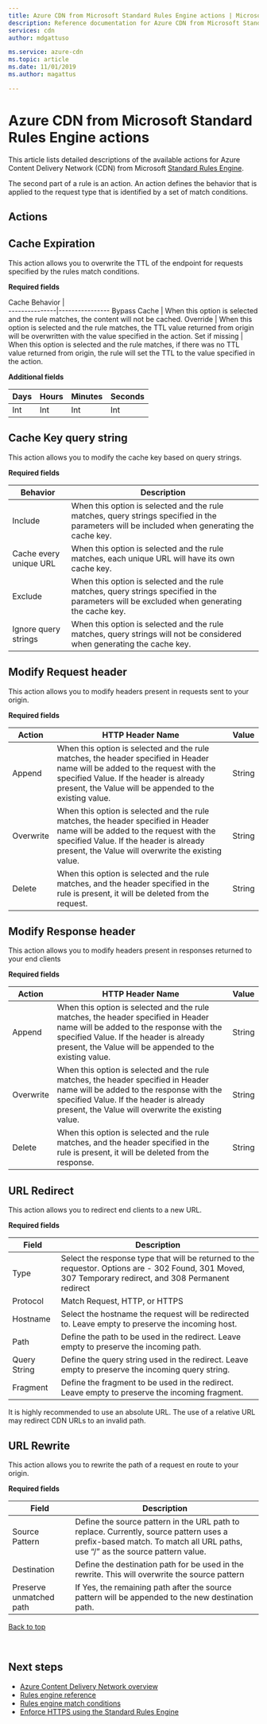 ```yaml
---
title: Azure CDN from Microsoft Standard Rules Engine actions | Microsoft Docs
description: Reference documentation for Azure CDN from Microsoft Standard Rules Engine actions.
services: cdn
author: mdgattuso

ms.service: azure-cdn
ms.topic: article
ms.date: 11/01/2019
ms.author: magattus

---
```


# Azure CDN from Microsoft Standard Rules Engine actions

This article lists detailed descriptions of the available actions for Azure Content Delivery Network (CDN) from Microsoft [Standard Rules Engine](cdn-standard-rules-engine.md).

The second part of a rule is an action. An action defines the behavior that is applied to the request type that is identified by a set of match conditions.

## Actions

## Cache Expiration

This action allows you to overwrite the TTL of the endpoint for requests specified by the rules match conditions.

**Required fields**

Cache Behavior |                
---------------|----------------
Bypass Cache | When this option is selected and the rule matches, the content will not be cached.
Override | When this option is selected and the rule matches, the TTL value returned from origin will be overwritten with the value specified in the action.
Set if missing | When this option is selected and the rule matches, if there was no TTL value returned from origin, the rule will set the TTL to the value specified in the action.

**Additional fields**

Days | Hours | Minutes | Seconds
-----|-------|---------|--------
Int | Int | Int | Int 

## Cache Key query string

This action allows you to modify the cache key based on query strings.

**Required fields**

Behavior | Description
---------|------------
Include | When this option is selected and the rule matches, query strings specified in the parameters will be included when generating the cache key. 
Cache every unique URL | When this option is selected and the rule matches, each unique URL will have its own cache key. 
Exclude | When this option is selected and the rule matches, query strings specified in the parameters will be excluded when generating the cache key.
Ignore query strings | When this option is selected and the rule matches, query strings will not be considered when generating the cache key. 

## Modify Request header

This action allows you to modify headers present in requests sent to your origin.

**Required fields**

Action | HTTP Header Name | Value
-------|------------------|------
Append | When this option is selected and the rule matches, the header specified in Header name will be added to the request with the specified Value. If the header is already present, the Value will be appended to the existing value. | String
Overwrite | When this option is selected and the rule matches, the header specified in Header name will be added to the request with the specified Value. If the header is already present, the Value will overwrite the existing value. | String
Delete | When this option is selected and the rule matches, and the header specified in the rule is present, it will be deleted from the request. | String

## Modify Response header

This action allows you to modify headers present in responses returned to your end clients

**Required fields**

Action | HTTP Header Name | Value
-------|------------------|------
Append | When this option is selected and the rule matches, the header specified in Header name will be added to the response with the specified Value. If the header is already present, the Value will be appended to the existing value. | String
Overwrite | When this option is selected and the rule matches, the header specified in Header name will be added to the response with the specified Value. If the header is already present, the Value will overwrite the existing value. | String
Delete | When this option is selected and the rule matches, and the header specified in the rule is present, it will be deleted from the response. | String

## URL Redirect

This action allows you to redirect end clients to a new URL. 

**Required fields**

Field | Description 
------|------------
Type | Select the response type that will be returned to the requestor. Options are - 302 Found, 301 Moved, 307 Temporary redirect, and 308 Permanent redirect
Protocol | Match Request, HTTP, or HTTPS
Hostname | Select the hostname the request will be redirected to. Leave empty to preserve the incoming host.
Path | Define the path to be used in the redirect. Leave empty to preserve the incoming path.  
Query String | Define the query string used in the redirect. Leave empty to preserve the incoming query string. 
Fragment | Define the fragment to be used in the redirect. Leave empty to preserve the incoming fragment. 

It is highly recommended to use an absolute URL. The use of a relative URL may redirect CDN URLs to an invalid path. 

## URL Rewrite

This action allows you to rewrite the path of a request en route to your origin.

**Required fields**

Field | Description 
------|------------
Source Pattern | Define the source pattern in the URL path to replace. Currently, source pattern uses a prefix-based match. To match all URL paths, use “/” as the source pattern value.
Destination | Define the destination path for be used in the rewrite. This will overwrite the source pattern
Preserve unmatched path | If Yes, the remaining path after the source pattern will be appended to the new destination path. 


[Back to top](#actions)

</br>

## Next steps

- [Azure Content Delivery Network overview](cdn-overview.md)
- [Rules engine reference](cdn-standard-rules-engine-reference.md)
- [Rules engine match conditions](cdn-standard-rules-engine-match-conditions.md)
- [Enforce HTTPS using the Standard Rules Engine](cdn-standard-rules-engine.md)
